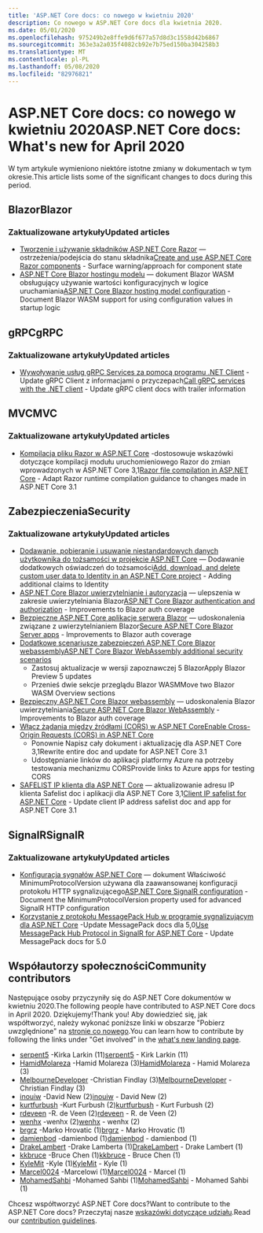 ```yaml
---
title: 'ASP.NET Core docs: co nowego w kwietniu 2020'
description: Co nowego w ASP.NET Core docs dla kwietnia 2020.
ms.date: 05/01/2020
ms.openlocfilehash: 975249b2e8ffe9d6f677a57d8d3c1558d42b6867
ms.sourcegitcommit: 363e3a2a035f4082cb92e7b75ed150ba304258b3
ms.translationtype: MT
ms.contentlocale: pl-PL
ms.lasthandoff: 05/08/2020
ms.locfileid: "82976821"
---
```

# <a name="aspnet-core-docs-whats-new-for-april-2020"></a><span data-ttu-id="a907d-103">ASP.NET Core docs: co nowego w kwietniu 2020</span><span class="sxs-lookup"><span data-stu-id="a907d-103">ASP.NET Core docs: What's new for April 2020</span></span>

<span data-ttu-id="a907d-104">W tym artykule wymieniono niektóre istotne zmiany w dokumentach w tym okresie.</span><span class="sxs-lookup"><span data-stu-id="a907d-104">This article lists some of the significant changes to docs during this period.</span></span>

## <a name="blazor"></a><span data-ttu-id="a907d-105">Blazor</span><span class="sxs-lookup"><span data-stu-id="a907d-105">Blazor</span></span>

### <a name="updated-articles"></a><span data-ttu-id="a907d-106">Zaktualizowane artykuły</span><span class="sxs-lookup"><span data-stu-id="a907d-106">Updated articles</span></span>

- <span data-ttu-id="a907d-107">[Tworzenie i używanie składników ASP.NET Core Razor](../blazor/components.md) — ostrzeżenia/podejścia do stanu składnika</span><span class="sxs-lookup"><span data-stu-id="a907d-107">[Create and use ASP.NET Core Razor components](../blazor/components.md) - Surface warning/approach for component state</span></span>
- <span data-ttu-id="a907d-108">[ASP.NET Core Blazor hostingu modelu](../blazor/hosting-model-configuration.md) — dokument Blazor WASM obsługujący używanie wartości konfiguracyjnych w logice uruchamiania</span><span class="sxs-lookup"><span data-stu-id="a907d-108">[ASP.NET Core Blazor hosting model configuration](../blazor/hosting-model-configuration.md) - Document Blazor WASM support for using configuration values in startup logic</span></span>

## <a name="grpc"></a><span data-ttu-id="a907d-109">gRPC</span><span class="sxs-lookup"><span data-stu-id="a907d-109">gRPC</span></span>

### <a name="updated-articles"></a><span data-ttu-id="a907d-110">Zaktualizowane artykuły</span><span class="sxs-lookup"><span data-stu-id="a907d-110">Updated articles</span></span>

- <span data-ttu-id="a907d-111">[Wywoływanie usług gRPC Services za pomocą programu .NET Client](../grpc/client.md) -Update gRPC Client z informacjami o przyczepach</span><span class="sxs-lookup"><span data-stu-id="a907d-111">[Call gRPC services with the .NET client](../grpc/client.md) - Update gRPC client docs with trailer information</span></span>

## <a name="mvc"></a><span data-ttu-id="a907d-112">MVC</span><span class="sxs-lookup"><span data-stu-id="a907d-112">MVC</span></span>

### <a name="updated-articles"></a><span data-ttu-id="a907d-113">Zaktualizowane artykuły</span><span class="sxs-lookup"><span data-stu-id="a907d-113">Updated articles</span></span>

- <span data-ttu-id="a907d-114">[Kompilacja pliku Razor w ASP.NET Core](../mvc/views/view-compilation.md) -dostosowuje wskazówki dotyczące kompilacji modułu uruchomieniowego Razor do zmian wprowadzonych w ASP.NET Core 3,1</span><span class="sxs-lookup"><span data-stu-id="a907d-114">[Razor file compilation in ASP.NET Core](../mvc/views/view-compilation.md) - Adapt Razor runtime compilation guidance to changes made in ASP.NET Core 3.1</span></span>

## <a name="security"></a><span data-ttu-id="a907d-115">Zabezpieczenia</span><span class="sxs-lookup"><span data-stu-id="a907d-115">Security</span></span>

### <a name="updated-articles"></a><span data-ttu-id="a907d-116">Zaktualizowane artykuły</span><span class="sxs-lookup"><span data-stu-id="a907d-116">Updated articles</span></span>

- <span data-ttu-id="a907d-117">[Dodawanie, pobieranie i usuwanie niestandardowych danych użytkownika do tożsamości w projekcie ASP.NET Core](../security/authentication/add-user-data.md) — Dodawanie dodatkowych oświadczeń do tożsamości</span><span class="sxs-lookup"><span data-stu-id="a907d-117">[Add, download, and delete custom user data to Identity in an ASP.NET Core project](../security/authentication/add-user-data.md) - Adding additional claims to Identity</span></span>
- <span data-ttu-id="a907d-118">[ASP.NET Core Blazor uwierzytelnianie i autoryzacja](../security/blazor/index.md) — ulepszenia w zakresie uwierzytelniania Blazor</span><span class="sxs-lookup"><span data-stu-id="a907d-118">[ASP.NET Core Blazor authentication and authorization](../security/blazor/index.md) - Improvements to Blazor auth coverage</span></span>
- <span data-ttu-id="a907d-119">[Bezpieczne ASP.NET Core aplikacje serwera Blazor](../security/blazor/server/index.md) — udoskonalenia związane z uwierzytelnianiem Blazor</span><span class="sxs-lookup"><span data-stu-id="a907d-119">[Secure ASP.NET Core Blazor Server apps](../security/blazor/server/index.md) - Improvements to Blazor auth coverage</span></span>
- [<span data-ttu-id="a907d-120">Dodatkowe scenariusze zabezpieczeń ASP.NET Core Blazor webassembly</span><span class="sxs-lookup"><span data-stu-id="a907d-120">ASP.NET Core Blazor WebAssembly additional security scenarios</span></span>](../security/blazor/webassembly/additional-scenarios.md)
  - <span data-ttu-id="a907d-121">Zastosuj aktualizacje w wersji zapoznawczej 5 Blazor</span><span class="sxs-lookup"><span data-stu-id="a907d-121">Apply Blazor Preview 5 updates</span></span>
  - <span data-ttu-id="a907d-122">Przenieś dwie sekcje przeglądu Blazor WASM</span><span class="sxs-lookup"><span data-stu-id="a907d-122">Move two Blazor WASM Overview sections</span></span>
- <span data-ttu-id="a907d-123">[Bezpieczny ASP.NET Core Blazor webassembly](../security/blazor/webassembly/index.md) — udoskonalenia Blazor uwierzytelniania</span><span class="sxs-lookup"><span data-stu-id="a907d-123">[Secure ASP.NET Core Blazor WebAssembly](../security/blazor/webassembly/index.md) - Improvements to Blazor auth coverage</span></span>
- [<span data-ttu-id="a907d-124">Włącz żądania między źródłami (CORS) w ASP.NET Core</span><span class="sxs-lookup"><span data-stu-id="a907d-124">Enable Cross-Origin Requests (CORS) in ASP.NET Core</span></span>](../security/cors.md)
  - <span data-ttu-id="a907d-125">Ponownie Napisz cały dokument i aktualizację dla ASP.NET Core 3,1</span><span class="sxs-lookup"><span data-stu-id="a907d-125">Rewrite entire doc and update for ASP.NET Core 3.1</span></span>
  - <span data-ttu-id="a907d-126">Udostępnianie linków do aplikacji platformy Azure na potrzeby testowania mechanizmu CORS</span><span class="sxs-lookup"><span data-stu-id="a907d-126">Provide links to Azure apps for testing CORS</span></span>
- <span data-ttu-id="a907d-127">[SAFELIST IP klienta dla ASP.NET Core](../security/ip-safelist.md) — aktualizowanie adresu IP klienta Safelist doc i aplikacji dla ASP.NET Core 3,1</span><span class="sxs-lookup"><span data-stu-id="a907d-127">[Client IP safelist for ASP.NET Core](../security/ip-safelist.md) - Update client IP address safelist doc and app for ASP.NET Core 3.1</span></span>

## <a name="signalr"></a><span data-ttu-id="a907d-128">SignalR</span><span class="sxs-lookup"><span data-stu-id="a907d-128">SignalR</span></span>

### <a name="updated-articles"></a><span data-ttu-id="a907d-129">Zaktualizowane artykuły</span><span class="sxs-lookup"><span data-stu-id="a907d-129">Updated articles</span></span>

- <span data-ttu-id="a907d-130">[Konfiguracja sygnałów ASP.NET Core](../signalr/configuration.md) — dokument Właściwość MinimumProtocolVersion używana dla zaawansowanej konfiguracji protokołu HTTP sygnalizującego</span><span class="sxs-lookup"><span data-stu-id="a907d-130">[ASP.NET Core SignalR configuration](../signalr/configuration.md) - Document the MinimumProtocolVersion property used for advanced SignalR HTTP configuration</span></span>
- <span data-ttu-id="a907d-131">[Korzystanie z protokołu MessagePack Hub w programie sygnalizującym dla ASP.NET Core](../signalr/messagepackhubprotocol.md) -Update MessagePack docs dla 5,0</span><span class="sxs-lookup"><span data-stu-id="a907d-131">[Use MessagePack Hub Protocol in SignalR for ASP.NET Core](../signalr/messagepackhubprotocol.md) - Update MessagePack docs for 5.0</span></span>

## <a name="community-contributors"></a><span data-ttu-id="a907d-132">Współautorzy społeczności</span><span class="sxs-lookup"><span data-stu-id="a907d-132">Community contributors</span></span>

<span data-ttu-id="a907d-133">Następujące osoby przyczyniły się do ASP.NET Core dokumentów w kwietniu 2020.</span><span class="sxs-lookup"><span data-stu-id="a907d-133">The following people have contributed to ASP.NET Core docs in April 2020.</span></span> <span data-ttu-id="a907d-134">Dziękujemy!</span><span class="sxs-lookup"><span data-stu-id="a907d-134">Thank you!</span></span> <span data-ttu-id="a907d-135">Aby dowiedzieć się, jak współtworzyć, należy wykonać poniższe linki w obszarze "Pobierz uwzględnione" na [stronie co nowego](index.yml).</span><span class="sxs-lookup"><span data-stu-id="a907d-135">You can learn how to contribute by following the links under "Get involved" in the [what's new landing page](index.yml).</span></span>

- <span data-ttu-id="a907d-136">[serpent5](https://github.com/serpent5) -Kirka Larkin (11)</span><span class="sxs-lookup"><span data-stu-id="a907d-136">[serpent5](https://github.com/serpent5) - Kirk Larkin (11)</span></span>
- <span data-ttu-id="a907d-137">[HamidMolareza](https://github.com/HamidMolareza) -Hamid Molareza (3)</span><span class="sxs-lookup"><span data-stu-id="a907d-137">[HamidMolareza](https://github.com/HamidMolareza) - Hamid Molareza (3)</span></span>
- <span data-ttu-id="a907d-138">[MelbourneDeveloper](https://github.com/MelbourneDeveloper) -Christian Findlay (3)</span><span class="sxs-lookup"><span data-stu-id="a907d-138">[MelbourneDeveloper](https://github.com/MelbourneDeveloper) - Christian Findlay (3)</span></span>
- <span data-ttu-id="a907d-139">[inouiw](https://github.com/inouiw) -David New (2)</span><span class="sxs-lookup"><span data-stu-id="a907d-139">[inouiw](https://github.com/inouiw) - David New (2)</span></span>
- <span data-ttu-id="a907d-140">[kurtfurbush](https://github.com/kurtfurbush) -Kurt Furbush (2)</span><span class="sxs-lookup"><span data-stu-id="a907d-140">[kurtfurbush](https://github.com/kurtfurbush) - Kurt Furbush (2)</span></span>
- <span data-ttu-id="a907d-141">[rdeveen](https://github.com/rdeveen) -R. de Veen (2)</span><span class="sxs-lookup"><span data-stu-id="a907d-141">[rdeveen](https://github.com/rdeveen) - R. de Veen (2)</span></span>
- <span data-ttu-id="a907d-142">[wenhx](https://github.com/wenhx) -wenhx (2)</span><span class="sxs-lookup"><span data-stu-id="a907d-142">[wenhx](https://github.com/wenhx) - wenhx (2)</span></span>
- <span data-ttu-id="a907d-143">[brgrz](https://github.com/brgrz) -Marko Hrovatic (1)</span><span class="sxs-lookup"><span data-stu-id="a907d-143">[brgrz](https://github.com/brgrz) - Marko Hrovatic (1)</span></span>
- <span data-ttu-id="a907d-144">[damienbod](https://github.com/damienbod) -damienbod (1)</span><span class="sxs-lookup"><span data-stu-id="a907d-144">[damienbod](https://github.com/damienbod) - damienbod (1)</span></span>
- <span data-ttu-id="a907d-145">[DrakeLambert](https://github.com/DrakeLambert) -Drake Lamberta (1)</span><span class="sxs-lookup"><span data-stu-id="a907d-145">[DrakeLambert](https://github.com/DrakeLambert) - Drake Lambert (1)</span></span>
- <span data-ttu-id="a907d-146">[kkbruce](https://github.com/kkbruce) -Bruce Chen (1)</span><span class="sxs-lookup"><span data-stu-id="a907d-146">[kkbruce](https://github.com/kkbruce) - Bruce Chen (1)</span></span>
- <span data-ttu-id="a907d-147">[KyleMit](https://github.com/KyleMit) -Kyle (1)</span><span class="sxs-lookup"><span data-stu-id="a907d-147">[KyleMit](https://github.com/KyleMit) - Kyle (1)</span></span>
- <span data-ttu-id="a907d-148">[Marcel0024](https://github.com/Marcel0024) -Marcelowi (1)</span><span class="sxs-lookup"><span data-stu-id="a907d-148">[Marcel0024](https://github.com/Marcel0024) - Marcel (1)</span></span>
- <span data-ttu-id="a907d-149">[MohamedSahbi](https://github.com/MohamedSahbi) -Mohamed Sahbi (1)</span><span class="sxs-lookup"><span data-stu-id="a907d-149">[MohamedSahbi](https://github.com/MohamedSahbi) - Mohamed Sahbi (1)</span></span>

<span data-ttu-id="a907d-150">Chcesz współtworzyć ASP.NET Core docs?</span><span class="sxs-lookup"><span data-stu-id="a907d-150">Want to contribute to the ASP.NET Core docs?</span></span> <span data-ttu-id="a907d-151">Przeczytaj nasze [wskazówki dotyczące udziału](https://github.com/dotnet/AspNetCore.Docs/blob/master/CONTRIBUTING.md).</span><span class="sxs-lookup"><span data-stu-id="a907d-151">Read our [contribution guidelines](https://github.com/dotnet/AspNetCore.Docs/blob/master/CONTRIBUTING.md).</span></span>
